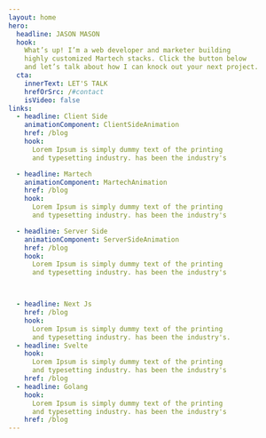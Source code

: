 ```yaml
---
layout: home
hero:
  headline: JASON MASON
  hook: 
    What’s up! I’m a web developer and marketer building
    highly customized Martech stacks. Click the button below
    and let’s talk about how I can knock out your next project.
  cta:
    innerText: LET'S TALK
    hrefOrSrc: /#contact
    isVideo: false
links:
  - headline: Client Side
    animationComponent: ClientSideAnimation 
    href: /blog
    hook:
      Lorem Ipsum is simply dummy text of the printing 
      and typesetting industry. has been the industry's 

  - headline: Martech
    animationComponent: MartechAnimation
    href: /blog
    hook:
      Lorem Ipsum is simply dummy text of the printing 
      and typesetting industry. has been the industry's 

  - headline: Server Side
    animationComponent: ServerSideAnimation
    href: /blog
    hook:
      Lorem Ipsum is simply dummy text of the printing 
      and typesetting industry. has been the industry's 



  - headline: Next Js
    href: /blog
    hook:
      Lorem Ipsum is simply dummy text of the printing 
      and typesetting industry. has been the industry's. 
  - headline: Svelte 
    hook:
      Lorem Ipsum is simply dummy text of the printing 
      and typesetting industry. has been the industry's 
    href: /blog
  - headline: Golang 
    hook:
      Lorem Ipsum is simply dummy text of the printing 
      and typesetting industry. has been the industry's 
    href: /blog
---
```

